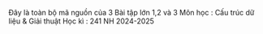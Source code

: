 Đây là toàn bộ mã nguồn của 3 Bài tập lớn 1,2 và 3
Môn học : Cấu trúc dữ liệu & Giải thuật
Học kì : 241 NH 2024-2025
